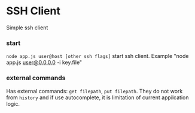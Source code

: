 # SSH Client

Simple ssh client

### start

`node app.js user@host [other ssh flags]` start ssh client. Example "node app.js user@0.0.0.0 -i key.file"

### external commands

Has external commands: `get filepath`, `put filepath`. They do not work from `history` and if use autocomplete, it is limitation of current appilcation logic.